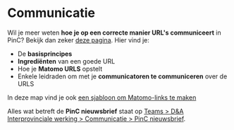 # Communicatie

Wil je meer weten **hoe je op een correcte manier URL&#39;s communiceert** in PinC? Bekijk dan zeker [deze pagina](https://github.com/provinciesincijfers/JiveDocumentation/blob/master/10.%20Communicatie/Goed%20communiceren%20van%20URLs%20in%20PinC.md). Hier vind je:
- De **basisprincipes**
- **Ingrediënten** van een goede URL
- Hoe je **Matomo URLS** opstelt
- Enkele leidraden om met je **communicatoren te communiceren** over de URLS

In deze map vind je ook [een sjabloon om Matomo-links te maken](https://github.com/provinciesincijfers/JiveDocumentation/raw/master/10.%20Communicatie/sjabloon_links.xlsx)

Alles wat betreft de **PinC nieuwsbrief** staat op [Teams > D&A Interprovinciale werking > Communicatie > PinC nieuwsbrief](https://teams.microsoft.com/\_?tenantId=abeeed50-ea7b-4008-b0e5-d27f624bf85e#/files/Communicatie?threadId=19:c68c9c38e16a43d8885cacd995cdbb0b@thread.tacv2&amp;ctx=channel&amp;rootfolder=%252Fteams%252FDA-Interprovincialewerking%252FGedeelde%2520documenten%252FCommunicatie%252FPinC%2520nieuwsbrief).


